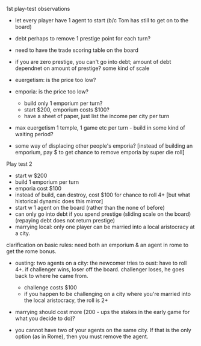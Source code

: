 1st play-test observations

- let every player have 1 agent to start (b/c Tom has still to get on to the board)
- debt perhaps to remove 1 prestige point for each turn?
- need to have the trade scoring table on the board
- if you are zero prestige, you can't go into debt; amount of debt dependnet on amount of prestige? some kind of scale
- euergetism: is the price too low?
- emporia: is the price too low?
  - build only 1 emporium per turn?
  - start $200, emporium costs $100?
  - have a sheet of paper, just list the income per city per turn

- max euergetism 1 temple, 1 game etc per turn - build in some kind of waiting period?
- some way of displacing other people's emporia? [instead of building an emporium, pay $ to get chance to remove emporia by super die roll]

Play test 2
- start w $200
- build 1 emporium per turn
- emporia cost $100
- instead of build, can destroy, cost $100 for chance to roll 4+ [but what historical dynamic does this mirror]
- start w 1 agent on the board (rather than the none of before)
- can only go into debt if you spend prestige (sliding scale on the board) (repaying debt does not return prestige)
- marrying local: only one player can be married into a local aristocracy at a city.

clarification on basic rules: need both an emporium & an agent in rome to get the rome bonus.

- ousting: two agents on a city: the newcomer tries to oust: have to roll 4+. if challenger wins, loser off the board. challenger loses, he goes back to where he came from.
  - challenge costs $100
  - if you happen to be challenging on a city where you're married into the local aristocracy, the roll is 2+

- marrying should cost more (200 - ups the stakes in the early game for what you decide to do)?
- you cannot have two of your agents on the same city. If that is the only option (as in Rome), then you must remove the agent.
